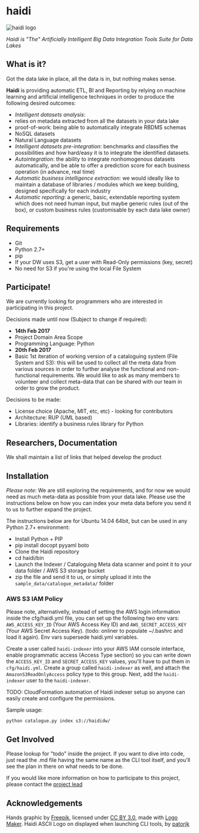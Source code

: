 # haidi

![haidi logo](https://github.com/vladimirghetau/haidi/blob/master/logo_small.png?raw=true)

_Haidi is "The" Artificially Intelligent Big Data Integration Tools Suite for Data Lakes_

## What is it?

Got the data lake in place, all the data is in, but nothing makes sense. 

**Haidi** is providing automatic ETL, BI and Reporting by relying on machine learning and artificial intelligence techniques in order to produce the following desired outcomes:

 * *Intelligent datasets analysis*: 
  * relies on metadata extracted from all the datasets in your data lake
  * proof-of-work: being able to automatically integrate RBDMS schemas
  * NoSQL datasets
  * Natural Language datasets
 * *Intelligent datasets pre-integration*: benchmarks and classifies the possibilities and how hard/easy it is to integrate the identified datasets.
 * *Autointegration*: the ability to integrate nonhomogenous datasets automatically, and be able to offer a prediction score for each business operation (in advance, real time)
 * *Automatic business intelligence extraction*: we would ideally like to maintain a database of libraries / modules which we keep building, designed specifically for each industry
 * *Automatic reporting*: a generic, basic, extendable reporting system which does not need human input, but maybe generic rules (out of the box), or custom business rules (customisable by each data lake owner)

## Requirements

 * Git
 * Python 2.7+
 * pip
 * If your DW uses S3, get a user with Read-Only permissions (key, secret)
 * No need for S3 if you're using the local File System

## Participate!

We are currently looking for programmers who are interested in participating in this project. 

Decisions made until now (Subject to change if required): 
 * __14th Feb 2017__
  * Project Domain Area Scope
  * Programming Language: Python
 * __20th Feb 2017__
  * Basic 1st iteration of working version of a cataloguing system (File System and S3): this will be used to collect all the meta data from various sources in order to further analyse the functional and non-functional requirements. We would like to ask as many members to volunteer and collect meta-data that can be shared with our team in order to grow the product.
 
Decisions to be made: 
 * License choice (Apache, MIT, etc, etc) - looking for contributors
 * Architecture: RUP (UML based)
 * Libraries: identify a business rules library for Python

## Researchers, Documentation

We shall maintain a list of links that helped develop the product

## Installation

*Please note*: We are still exploring the requirements, and for now we would need as much meta-data as possible from your data lake. Please use the instructions below on how you can index your meta data before you send it to us to further expand the project.

The instructions below are for Ubuntu 14.04 64bit, but can be used in any Python 2.7+ environment: 

 * Install Python + PIP
 * pip install docopt pyyaml boto
 * Clone the Haidi repository
 * cd haidi/bin
 * Launch the Indexer / Cataloguing Meta data scanner and point it to your data folder / AWS S3 storage bucket
 * zip the file and send it to us, or simply upload it into the `sample_data/catalogue_metadata/` folder

### AWS S3 IAM Policy

Please note, alternativelly, instead of setting the AWS login information inside the cfg/haidi.yml file, you can set up the following two env vars: `AWS_ACCESS_KEY_ID` (Your AWS Access Key ID) and `AWS_SECRET_ACCESS_KEY` (Your AWS Secret Access Key). (todo: onliner to populate ~/.bashrc and load it again). Env vars supersede haidi.yml variables.

Create a user called `haidi-indexer` into your AWS IAM console interface, enable programmatic access (Access Type section) so you can write down the `ACCESS_KEY_ID` and `SECRET_ACCESS_KEY` values, you'll have to put them in `cfg/haidi.yml`.
Create a group called `haidi-indexer` as well, and attach the `AmazonS3ReadOnlyAccess` policy type to this group. Next, add the `haidi-indexer` user to the `haidi-indexer`.

TODO: CloudFormation automation of Haidi indexer setup so anyone can easily create and configure the permissions.

Sample usage: 

```python catalogue.py index s3://haididw/```

## Get Involved

Please lookup for "todo" inside the project. If you want to dive into code, just read the .md file having the same name as the CLI tool itself, and you'll see the plan in there on what needs to be done.

If you would like more information on how to participate to this project, please contact the [project lead](https://github.com/vladimirghetau/)

## Acknowledgements

Hands graphic by [Freepik](http://www.flaticon.com/authors/freepik), licensed under [CC BY 3.0](http://creativecommons.org/licenses/by/3.0/), made with [Logo Maker](http://logomakr.com).
Haidi ASCII Logo on displayed when launching CLI tools, by [patorjk](http://patorjk.com/software/taag/#p=display&h=0&v=0&f=Isometric1&t=Haidi)